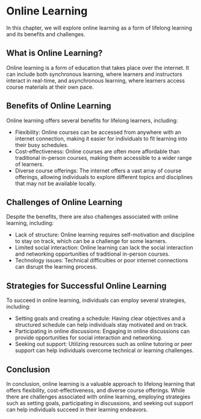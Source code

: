 Online Learning
=====================================================================

In this chapter, we will explore online learning as a form of lifelong learning and its benefits and challenges.

What is Online Learning?
------------------------

Online learning is a form of education that takes place over the internet. It can include both synchronous learning, where learners and instructors interact in real-time, and asynchronous learning, where learners access course materials at their own pace.

Benefits of Online Learning
---------------------------

Online learning offers several benefits for lifelong learners, including:

* Flexibility: Online courses can be accessed from anywhere with an internet connection, making it easier for individuals to fit learning into their busy schedules.
* Cost-effectiveness: Online courses are often more affordable than traditional in-person courses, making them accessible to a wider range of learners.
* Diverse course offerings: The internet offers a vast array of course offerings, allowing individuals to explore different topics and disciplines that may not be available locally.

Challenges of Online Learning
-----------------------------

Despite the benefits, there are also challenges associated with online learning, including:

* Lack of structure: Online learning requires self-motivation and discipline to stay on track, which can be a challenge for some learners.
* Limited social interaction: Online learning can lack the social interaction and networking opportunities of traditional in-person courses.
* Technology issues: Technical difficulties or poor internet connections can disrupt the learning process.

Strategies for Successful Online Learning
-----------------------------------------

To succeed in online learning, individuals can employ several strategies, including:

* Setting goals and creating a schedule: Having clear objectives and a structured schedule can help individuals stay motivated and on track.
* Participating in online discussions: Engaging in online discussions can provide opportunities for social interaction and networking.
* Seeking out support: Utilizing resources such as online tutoring or peer support can help individuals overcome technical or learning challenges.

Conclusion
----------

In conclusion, online learning is a valuable approach to lifelong learning that offers flexibility, cost-effectiveness, and diverse course offerings. While there are challenges associated with online learning, employing strategies such as setting goals, participating in discussions, and seeking out support can help individuals succeed in their learning endeavors.
